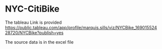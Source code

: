 # NYC-CitiBike

The tableau Link is provided
https://public.tableau.com/app/profile/marquis.sills/viz/NYCBike_16901552428720/NYCBike?publish=yes

The source data is in the excel file

